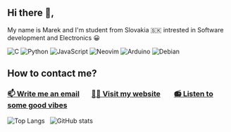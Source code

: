 ## Hi there 👋,
My name is Marek and I'm student from Slovakia 🇸🇰 intrested in Software development and Electronics 😀

![C](https://img.shields.io/badge/c-%2300599C.svg?style=for-the-badge&logo=c&logoColor=white) ![Python](https://img.shields.io/badge/python-3670A0?style=for-the-badge&logo=python&logoColor=ffdd54) ![JavaScript](https://img.shields.io/badge/javascript-%23323330.svg?style=for-the-badge&logo=javascript&logoColor=%23F7DF1E) ![Neovim](https://img.shields.io/badge/NeoVim-%2357A143.svg?&style=for-the-badge&logo=neovim&logoColor=white) ![Arduino](https://img.shields.io/badge/-Arduino-00979D?style=for-the-badge&logo=Arduino&logoColor=white) ![Debian](https://img.shields.io/badge/Debian-D70A53?style=for-the-badge&logo=debian&logoColor=white)

## How to contact me?
### [📫 Write me an email](mailto:marek.lamos16@gmail.com)&nbsp;&nbsp;&nbsp;&nbsp;&nbsp;&nbsp;&nbsp;[👨‍💻 Visit my website](https://heun11.github.io/)&nbsp;&nbsp;&nbsp;&nbsp;&nbsp;&nbsp;&nbsp; [📻 Listen to some good vibes](https://open.spotify.com/playlist/1pNDmxcFoi5sA4693qhhJP)

![Top Langs](https://github-readme-stats.vercel.app/api/top-langs/?username=Heun11&layout=compact&theme=gruvbox)&nbsp;&nbsp;&nbsp;![GitHub stats](https://github-readme-stats.vercel.app/api?username=Heun11&show_icons=true&hide=prs,contribs&theme=gruvbox)